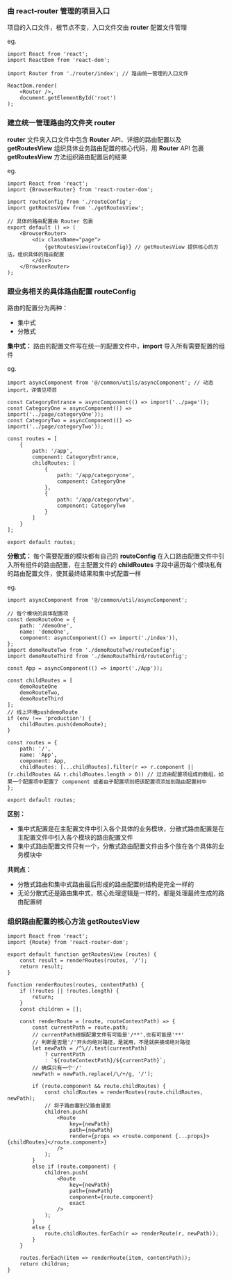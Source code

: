 ### 由 react-router 管理的项目入口

项目的入口文件，根节点不变，入口文件交由 **router** 配置文件管理

eg.

```
import React from 'react';
import ReactDom from 'react-dom';

import Router from './router/index'; // 路由统一管理的入口文件

ReactDom.render(
	<Router />,
	document.getElementById('root')
);
```

### 建立统一管理路由的文件夹 router

**router** 文件夹入口文件中包含 **Router** API、详细的路由配置以及 **getRoutesView** 组织具体业务路由配置的核心代码，用 **Router** API 包裹 **getRoutesView** 方法组织路由配置后的结果

eg.

```
import React from 'react';
import {BrowserRouter} from 'react-router-dom';

import routeConfig from './routeConfig';
import getRoutesView from './getRoutesView';

// 具体的路由配置由 Router 包裹
export default () => (
	<BrowserRouter>
		<div className="page">
		    {getRoutesView(routeConfig)} // getRoutesView 提供核心的方法，组织具体的路由配置
		</div>
	</BrowserRouter>
);
```
### 跟业务相关的具体路由配置 routeConfig

路由的配置分为两种：

- 集中式
- 分散式

**集中式：** 路由的配置文件写在统一的配置文件中，**import** 导入所有需要配置的组件

eg. 

```
import asyncComponent from '@/common/utils/asyncComponent'; // 动态 import，详情见项目

const CategoryEntrance = asyncComponent(() => import('../page'));
const CategoryOne = asyncComponent(() => import('../page/categoryOne'));
const CategoryTwo = asyncComponent(() => import('../page/categoryTwo'));

const routes = [
	{
		path: '/app',
		component: CategoryEntrance,
		childRoutes: [
			{
				path: '/app/categoryone',
				component: CategoryOne
			},
			{
				path: '/app/categorytwo',
				component: CategoryTwo
			}
		]
	}
];

export default routes;

```

**分散式：** 每个需要配置的模块都有自己的 **routeConfig** 在入口路由配置文件中引入所有组件的路由配置，在主配置文件的 **childRoutes** 字段中遍历每个模块私有的路由配置文件，使其最终结果和集中式配置一样

eg.

```
import asyncComponent from '@/common/util/asyncComponent';

// 每个模块的具体配置项
const demoRouteOne = {
	path: '/demoOne',
	name: 'demoOne',
	component: asyncComponent(() => import('./index')),
};
import demoRouteTwo from './demoRouteTwo/routeConfig';
import demoRouteThird from './demoRouteThird/routeConfig';

const App = asyncComponent(() => import('./App'));

const childRoutes = [
	demoRouteOne
	demoRouteTwo,
	demoRouteThird
];
// 线上环境pushdemoRoute
if (env !== 'production') {
	childRoutes.push(demoRoute);
}

const routes = {
	path: '/',
	name: 'App',
	component: App,
	childRoutes: [...childRoutes].filter(r => r.component || (r.childRoutes && r.childRoutes.length > 0)) // 过滤由配置项组成的数组，如果一个配置项中配置了 component 或者由子配置项则把该配置项添加到路由配置树中
};

export default routes;
```
**区别：**
 
- 集中式配置是在主配置文件中引入各个具体的业务模块，分散式路由配置是在主配置文件中引入各个模块的路由配置文件
- 集中式路由配置文件只有一个，分散式路由配置文件由多个放在各个具体的业务模块中

**共同点：**

- 分散式路由和集中式路由最后形成的路由配置树结构是完全一样的
- 无论分散式还是路由集中式，核心处理逻辑是一样的，都是处理最终生成的路由配置树

### 组织路由配置的核心方法 getRoutesView

```
import React from 'react';
import {Route} from 'react-router-dom';

export default function getRoutesView (routes) {
	const result = renderRoutes(routes, '/');
	return result;
}

function renderRoutes(routes, contentPath) {
	if (!routes || !routes.length) {
	    return;
	}
	const children = [];
		
	const renderRoute = (route, routeContextPath) => {
		const currentPath = route.path;
		// currentPath根据配置文件有可能是'/**',也有可能是'**'
		// 判断是否是'/'开头的绝对路径，是就用，不是就拼接成绝对路径
		let newPath = /^\//.test(currentPath)
		    ? currentPath
		    : `${routeContextPath}/${currentPath}`;
		// 确保只有一个'/'
		newPath = newPath.replace(/\/+/g, '/');
			
		if (route.component && route.childRoutes) {
		    const childRoutes = renderRoutes(route.childRoutes, newPath);
		    // 将子路由塞到父路由里面
		    children.push(
		        <Route
		            key={newPath}
		            path={newPath}
		            render={props => <route.component {...props}>{childRoutes}</route.component>}
		        />
		    );
		}
		else if (route.component) {
		    children.push(
		        <Route
		            key={newPath}
		            path={newPath}
		            component={route.component}
		            exact
		        />
		    );
		}
		else {
		    route.childRoutes.forEach(r => renderRoute(r, newPath));
		}
    }

	routes.forEach(item => renderRoute(item, contentPath));
	return children;
}

```







